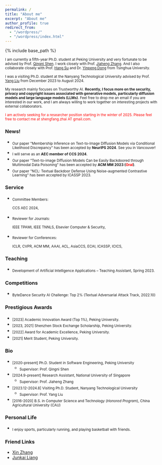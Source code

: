 ```yaml
---
permalink: /
title: "About me"
excerpt: "About me"
author_profile: true
redirect_from: 
  - "/wordpress/"
  - "/wordpress/index.html"
---
```


{% include base_path %}

 
<sub> I am currently a fifth-year Ph.D. student at Peking University and very fortunate to be advised by Prof. [Qingni Shen](https://ss.pku.edu.cn/teacherteam/teacherlist/1634-%E6%B2%88%E6%99%B4%E9%9C%93.html). 
 I work closely with Prof. [Jiaheng Zhang](https://zjhzjh123.github.io/).  And I also collaborate closely with Prof. [Hang Su](https://www.suhangss.me/) and Dr. [Yinpeng Dong](https://ml.cs.tsinghua.edu.cn/~yinpeng/) from Tsinghua University.
 
<sub>  I was a visiting Ph.D. student at the Nanyang Technological University advised by Prof. [Yang Liu](https://personal.ntu.edu.sg/yangliu/) from December 2023 to August 2024.

<sub> My research mainly focuses on Trustworthy AI. **Recently, I focus more on the security, privacy and copyright issues associated with generative models, particularly diffusion models and large language models (LLMs)**. Feel free to drop me an email if you are interested in our work, and I am always willing to work together on interesting projects with external collaborators.

<sub> <font color='red'>I am actively seeking for a researcher position starting in the winter of 2025. Please feel free to contact me at shengfang.zhai AT gmail.com.</font>


### News!
- <sub>Our paper "Membership Inference on Text-to-Image Diffusion Models via Conditional Likelihood Discrepancy" has been accepted by **NeurIPS 2024**. See you in Vancouver! 
- <sub> I will serve as an **AEC member of CCS 2024**.
- <sub>Our paper "Text-to-image Diffusion Models Can be Easily Backdoored through Multimodal Data Poisoning" has been accepted by **ACM MM 2023 (<font color='red'>Oral</font>)**.
- <sub>Our paper "NCL: Textual Backdoor Defense Using Noise-augmented Contrastive Learning" has been accepted by ICASSP 2023.



  
### Service
* <sub> Committee Members:

  <sub> CCS AEC 2024,

* <sub> Reviewer for Journals:
  
  <sub> IEEE TPAMI, IEEE TNNLS, Elsevier Computer & Security,

* <sub> Reviewer for Conferences: 

  <sub> ICLR, CVPR, ACM MM, AAAI, ACL, AsiaCCS, ECAI, ICASSP, ICICS,

### Teaching
* <sub> Development of Artificial Intelligence Applications – Teaching Assistant, Spring 2023.


### Competitions
* <sub> ByteDance Security AI Challenge: Top 2% (Textual Adversarial Attack Track, 2022.10)

### Prestigious Awards
* <sub> [2023] Academic Innovation Award (Top 1%), Peking University. 
* <sub> [2023, 2021]  Shenzhen Stock Exchange Scholarship, Peking University.
* <sub> [2022]  Award for Academic Excellence, Peking University.
* <sub> [2021]  Merit Student, Peking University.




### Bio
* <sub> [2020-present] Ph.D. Student in Software Engineering, Peking University  </sub>
  * <sub> Supervisor: Prof. Qingni Shen </sub>
* <sub> [2024.9-present] Research Assistant, National University of Singapore  </sub>
  * <sub> Supervisor: Prof. Jiaheng Zhang </sub>
* <sub> [2023.12-2024.8] Visiting Ph.D. Student, Nanyang Technological University  </sub>
  * <sub> Supervisor: Prof. Yang Liu </sub>
* <sub> [2016-2020] B.S. in Computer Science and Technology (_Honored Program_),  China Agricultural University (CAU)  </sub>


### Personal Life
* <sub> I enjoy sports, particularly running, and playing basketball with friends. </sub>

### Friend Links
* [Xin Zhang](https://zhangxin00.github.io/)
* [Junkai Liang](https://liang-junkai.github.io/)

